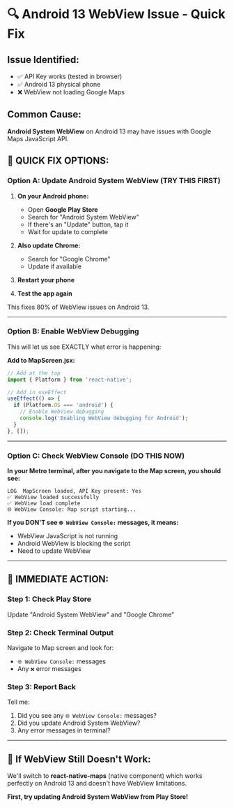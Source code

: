 # 🔍 Android 13 WebView Issue - Quick Fix

## Issue Identified:
- ✅ API Key works (tested in browser)
- ✅ Android 13 physical phone
- ❌ WebView not loading Google Maps

## Common Cause:
**Android System WebView** on Android 13 may have issues with Google Maps JavaScript API.

## 🚀 QUICK FIX OPTIONS:

### Option A: Update Android System WebView (TRY THIS FIRST)

1. **On your Android phone:**
   - Open **Google Play Store**
   - Search for "Android System WebView"
   - If there's an "Update" button, tap it
   - Wait for update to complete

2. **Also update Chrome:**
   - Search for "Google Chrome"
   - Update if available

3. **Restart your phone**

4. **Test the app again**

This fixes 80% of WebView issues on Android 13.

---

### Option B: Enable WebView Debugging

This will let us see EXACTLY what error is happening:

**Add to MapScreen.jsx:**

```javascript
// Add at the top
import { Platform } from 'react-native';

// Add in useEffect
useEffect(() => {
  if (Platform.OS === 'android') {
    // Enable WebView debugging
    console.log('Enabling WebView debugging for Android');
  }
}, []);
```

---

### Option C: Check WebView Console (DO THIS NOW)

**In your Metro terminal, after you navigate to the Map screen, you should see:**

```
LOG  MapScreen loaded, API Key present: Yes
✅ WebView loaded successfully
✅ WebView load complete
🌐 WebView Console: Map script starting...
```

**If you DON'T see `🌐 WebView Console:` messages, it means:**
- WebView JavaScript is not running
- Android WebView is blocking the script
- Need to update WebView

---

## 📱 IMMEDIATE ACTION:

### Step 1: Check Play Store
Update "Android System WebView" and "Google Chrome"

### Step 2: Check Terminal Output
Navigate to Map screen and look for:
- `🌐 WebView Console:` messages
- Any `❌` error messages

### Step 3: Report Back
Tell me:
1. Did you see any `🌐 WebView Console:` messages?
2. Did you update Android System WebView?
3. Any error messages in terminal?

---

## 🎯 If WebView Still Doesn't Work:

We'll switch to **react-native-maps** (native component) which works perfectly on Android 13 and doesn't have WebView limitations.

**First, try updating Android System WebView from Play Store!**
